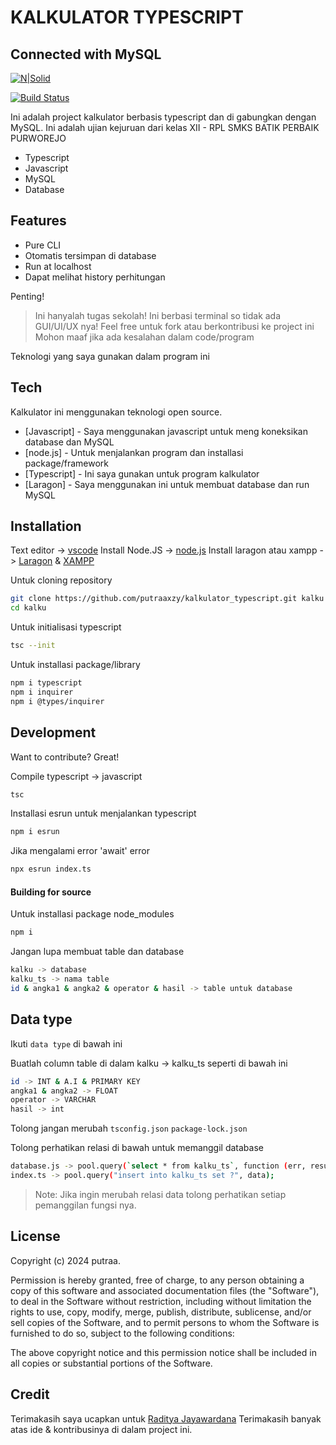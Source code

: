 # KALKULATOR TYPESCRIPT
## Connected with MySQL

[![N|Solid](https://logowik.com/content/uploads/images/mysql.jpg)](https://nodesource.com/products/nsolid)

[![Build Status](https://travis-ci.org/joemccann/dillinger.svg?branch=master)](https://travis-ci.org/joemccann/dillinger)

Ini adalah project kalkulator berbasis typescript dan di gabungkan dengan
MySQL. Ini adalah ujian kejuruan dari kelas XII - RPL SMKS BATIK PERBAIK PURWOREJO
- Typescript
- Javascript
- MySQL
- Database
## Features

- Pure CLI 
- Otomatis tersimpan di database
- Run at localhost
- Dapat melihat history perhitungan

Penting!
> Ini hanyalah tugas sekolah!
> Ini berbasi terminal so tidak ada GUI/UI/UX nya!
> Feel free untuk fork atau berkontribusi ke project ini
> Mohon maaf jika ada kesalahan dalam code/program

Teknologi yang saya gunakan dalam program ini

## Tech

Kalkulator ini menggunakan teknologi open source.

- [Javascript] - Saya menggunakan javascript untuk meng koneksikan database dan MySQL
- [node.js] - Untuk menjalankan program dan installasi package/framework
- [Typescript] - Ini saya gunakan untuk program kalkulator
- [Laragon] - Saya menggunakan ini untuk membuat database dan run MySQL

## Installation

Text editor -> [vscode](https://code.visualstudio.com/)
Install Node.JS -> [node.js](https://nodejs.org)
Install laragon atau xampp -> [Laragon](https://laragon.org) & [XAMPP](https://www.apachefriends.org)

Untuk cloning repository
```sh
git clone https://github.com/putraaxzy/kalkulator_typescript.git kalku
cd kalku
```

Untuk initialisasi typescript

```sh
tsc --init
```

Untuk installasi package/library

```sh
npm i typescript
npm i inquirer
npm i @types/inquirer
```

## Development

Want to contribute? Great!

Compile typescript -> javascript

```sh
tsc
```

Installasi esrun untuk menjalankan typescript

```sh
npm i esrun
```

Jika mengalami error 'await' error

```sh
npx esrun index.ts
```

#### Building for source

Untuk installasi package node_modules

```sh
npm i
```

Jangan lupa membuat table dan database

```sh
kalku -> database
kalku_ts -> nama table
id & angka1 & angka2 & operator & hasil -> table untuk database
```

## Data type

Ikuti `data type` di bawah ini 

Buatlah column table di dalam kalku -> kalku_ts seperti di bawah ini

```sh
id -> INT & A.I & PRIMARY KEY
angka1 & angka2 -> FLOAT 
operator -> VARCHAR
hasil -> int
```

Tolong jangan merubah `tsconfig.json` `package-lock.json`

Tolong perhatikan relasi di bawah untuk memanggil database
```sh
database.js -> pool.query(`select * from kalku_ts`, function (err, result, fields)
index.ts -> pool.query("insert into kalku_ts set ?", data);
```

> Note: Jika ingin merubah relasi data tolong perhatikan 
setiap pemanggilan fungsi nya.


## License

Copyright (c) 2024 putraa.

Permission is hereby granted, free of charge, to any person obtaining a copy
of this software and associated documentation files (the "Software"), to deal
in the Software without restriction, including without limitation the rights
to use, copy, modify, merge, publish, distribute, sublicense, and/or sell
copies of the Software, and to permit persons to whom the Software is
furnished to do so, subject to the following conditions:

The above copyright notice and this permission notice shall be included in all
copies or substantial portions of the Software.


## Credit
Terimakasih saya ucapkan untuk 
[Raditya Jayawardana](https://github.com/radityajayawardana)
Terimakasih banyak atas ide & kontribusinya di dalam project ini.
